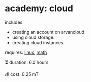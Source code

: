# academy: cloud

includes:
- creating an account on arvancloud.
- using cloud storage.
- creating cloud instances.

requires: [linux](./linux.md), [math](./math.md)

⏳ duration: 6.0 hours

💰 cost: 0.25 mT
